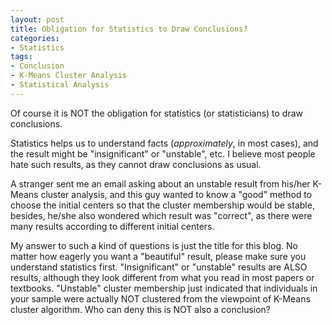 ```yaml
---
layout: post
title: Obligation for Statistics to Draw Conclusions?
categories:
- Statistics
tags:
- Conclusion
- K-Means Cluster Analysis
- Statistical Analysis
---
```


Of course it is NOT the obligation for statistics (or statisticians) to draw conclusions.

Statistics helps us to understand facts (_approximately_, in most cases), and the result might be "insignificant" or "unstable", etc. I believe most people hate such results, as they cannot draw conclusions as usual. 

A stranger sent me an email asking about an unstable result from his/her K-Means cluster analysis, and this guy wanted to know a "good" method to choose the initial centers so that the cluster membership would be stable, besides, he/she also wondered which result was "correct", as there were many results according to different initial centers.

My answer to such a kind of questions is just the title for this blog. No matter how eagerly you want a "beautiful" result, please make sure you understand statistics first. "Insignificant" or "unstable" results are ALSO results, although they look different from what you read in most papers or textbooks. "Unstable" cluster membership just indicated that individuals in your sample were actually NOT clustered from the viewpoint of K-Means cluster algorithm. Who can deny this is NOT also a conclusion? 
